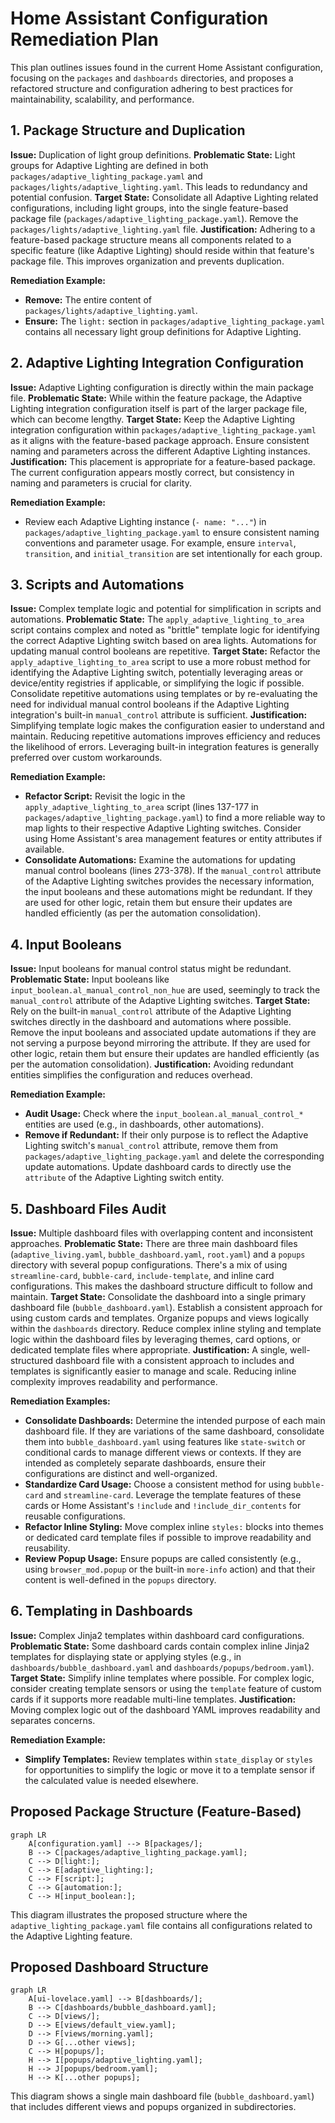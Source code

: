 # Home Assistant Configuration Remediation Plan

This plan outlines issues found in the current Home Assistant configuration, focusing on the `packages` and `dashboards` directories, and proposes a refactored structure and configuration adhering to best practices for maintainability, scalability, and performance.

## 1. Package Structure and Duplication

**Issue:** Duplication of light group definitions.
**Problematic State:** Light groups for Adaptive Lighting are defined in both `packages/adaptive_lighting_package.yaml` and `packages/lights/adaptive_lighting.yaml`. This leads to redundancy and potential confusion.
**Target State:** Consolidate all Adaptive Lighting related configurations, including light groups, into the single feature-based package file (`packages/adaptive_lighting_package.yaml`). Remove the `packages/lights/adaptive_lighting.yaml` file.
**Justification:** Adhering to a feature-based package structure means all components related to a specific feature (like Adaptive Lighting) should reside within that feature's package file. This improves organization and prevents duplication.

**Remediation Example:**

*   **Remove:** The entire content of `packages/lights/adaptive_lighting.yaml`.
*   **Ensure:** The `light:` section in `packages/adaptive_lighting_package.yaml` contains all necessary light group definitions for Adaptive Lighting.

## 2. Adaptive Lighting Integration Configuration

**Issue:** Adaptive Lighting configuration is directly within the main package file.
**Problematic State:** While within the feature package, the Adaptive Lighting integration configuration itself is part of the larger package file, which can become lengthy.
**Target State:** Keep the Adaptive Lighting integration configuration within `packages/adaptive_lighting_package.yaml` as it aligns with the feature-based package approach. Ensure consistent naming and parameters across the different Adaptive Lighting instances.
**Justification:** This placement is appropriate for a feature-based package. The current configuration appears mostly correct, but consistency in naming and parameters is crucial for clarity.

**Remediation Example:**

*   Review each Adaptive Lighting instance (`- name: "..."`) in `packages/adaptive_lighting_package.yaml` to ensure consistent naming conventions and parameter usage. For example, ensure `interval`, `transition`, and `initial_transition` are set intentionally for each group.

## 3. Scripts and Automations

**Issue:** Complex template logic and potential for simplification in scripts and automations.
**Problematic State:** The `apply_adaptive_lighting_to_area` script contains complex and noted as "brittle" template logic for identifying the correct Adaptive Lighting switch based on area lights. Automations for updating manual control booleans are repetitive.
**Target State:** Refactor the `apply_adaptive_lighting_to_area` script to use a more robust method for identifying the Adaptive Lighting switch, potentially leveraging areas or device/entity registries if applicable, or simplifying the logic if possible. Consolidate repetitive automations using templates or by re-evaluating the need for individual manual control booleans if the Adaptive Lighting integration's built-in `manual_control` attribute is sufficient.
**Justification:** Simplifying template logic makes the configuration easier to understand and maintain. Reducing repetitive automations improves efficiency and reduces the likelihood of errors. Leveraging built-in integration features is generally preferred over custom workarounds.

**Remediation Example:**

*   **Refactor Script:** Revisit the logic in the `apply_adaptive_lighting_to_area` script (lines 137-177 in `packages/adaptive_lighting_package.yaml`) to find a more reliable way to map lights to their respective Adaptive Lighting switches. Consider using Home Assistant's area management features or entity attributes if available.
*   **Consolidate Automations:** Examine the automations for updating manual control booleans (lines 273-378). If the `manual_control` attribute of the Adaptive Lighting switches provides the necessary information, the input booleans and these automations might be redundant. If they are used for other logic, retain them but ensure their updates are handled efficiently (as per the automation consolidation).

## 4. Input Booleans

**Issue:** Input booleans for manual control status might be redundant.
**Problematic State:** Input booleans like `input_boolean.al_manual_control_non_hue` are used, seemingly to track the `manual_control` attribute of the Adaptive Lighting switches.
**Target State:** Rely on the built-in `manual_control` attribute of the Adaptive Lighting switches directly in the dashboard and automations where possible. Remove the input booleans and associated update automations if they are not serving a purpose beyond mirroring the attribute. If they are used for other logic, retain them but ensure their updates are handled efficiently (as per the automation consolidation).
**Justification:** Avoiding redundant entities simplifies the configuration and reduces overhead.

**Remediation Example:**

*   **Audit Usage:** Check where the `input_boolean.al_manual_control_*` entities are used (e.g., in dashboards, other automations).
*   **Remove if Redundant:** If their only purpose is to reflect the Adaptive Lighting switch's `manual_control` attribute, remove them from `packages/adaptive_lighting_package.yaml` and delete the corresponding update automations. Update dashboard cards to directly use the `attribute` of the Adaptive Lighting switch entity.

## 5. Dashboard Files Audit

**Issue:** Multiple dashboard files with overlapping content and inconsistent approaches.
**Problematic State:** There are three main dashboard files (`adaptive_living.yaml`, `bubble_dashboard.yaml`, `root.yaml`) and a `popups` directory with several popup configurations. There's a mix of using `streamline-card`, `bubble-card`, `include-template`, and inline card configurations. This makes the dashboard structure difficult to follow and maintain.
**Target State:** Consolidate the dashboard into a single primary dashboard file (`bubble_dashboard.yaml`). Establish a consistent approach for using custom cards and templates. Organize popups and views logically within the `dashboards` directory. Reduce complex inline styling and template logic within the dashboard files by leveraging themes, card options, or dedicated template files where appropriate.
**Justification:** A single, well-structured dashboard file with a consistent approach to includes and templates is significantly easier to manage and scale. Reducing inline complexity improves readability and performance.

**Remediation Examples:**

*   **Consolidate Dashboards:** Determine the intended purpose of each main dashboard file. If they are variations of the same dashboard, consolidate them into `bubble_dashboard.yaml` using features like `state-switch` or conditional cards to manage different views or contexts. If they are intended as completely separate dashboards, ensure their configurations are distinct and well-organized.
*   **Standardize Card Usage:** Choose a consistent method for using `bubble-card` and `streamline-card`. Leverage the template features of these cards or Home Assistant's `!include` and `!include_dir_contents` for reusable configurations.
*   **Refactor Inline Styling:** Move complex inline `styles:` blocks into themes or dedicated card template files if possible to improve readability and reusability.
*   **Review Popup Usage:** Ensure popups are called consistently (e.g., using `browser_mod.popup` or the built-in `more-info` action) and that their content is well-defined in the `popups` directory.

## 6. Templating in Dashboards

**Issue:** Complex Jinja2 templates within dashboard card configurations.
**Problematic State:** Some dashboard cards contain complex inline Jinja2 templates for displaying state or applying styles (e.g., in `dashboards/bubble_dashboard.yaml` and `dashboards/popups/bedroom.yaml`).
**Target State:** Simplify inline templates where possible. For complex logic, consider creating template sensors or using the `template` feature of custom cards if it supports more readable multi-line templates.
**Justification:** Moving complex logic out of the dashboard YAML improves readability and separates concerns.

**Remediation Example:**

*   **Simplify Templates:** Review templates within `state_display` or `styles` for opportunities to simplify the logic or move it to a template sensor if the calculated value is needed elsewhere.

## Proposed Package Structure (Feature-Based)

```mermaid
graph LR
    A[configuration.yaml] --> B[packages/];
    B --> C[packages/adaptive_lighting_package.yaml];
    C --> D[light:];
    C --> E[adaptive_lighting:];
    C --> F[script:];
    C --> G[automation:];
    C --> H[input_boolean:];
```

This diagram illustrates the proposed structure where the `adaptive_lighting_package.yaml` file contains all configurations related to the Adaptive Lighting feature.

## Proposed Dashboard Structure

```mermaid
graph LR
    A[ui-lovelace.yaml] --> B[dashboards/];
    B --> C[dashboards/bubble_dashboard.yaml];
    C --> D[views/];
    D --> E[views/default_view.yaml];
    D --> F[views/morning.yaml];
    D --> G[...other views];
    C --> H[popups/];
    H --> I[popups/adaptive_lighting.yaml];
    H --> J[popups/bedroom.yaml];
    H --> K[...other popups];
```

This diagram shows a single main dashboard file (`bubble_dashboard.yaml`) that includes different views and popups organized in subdirectories.